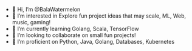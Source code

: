 - 👋 Hi, I’m @BalaWatermelon
- 👀 I’m interested in Explore fun project ideas that may scale, ML, Web, music, gaming!
- 🌱 I’m currently learning Golang, Scala, TensorFlow
- 💞️ I’m looking to collaborate on small fun projects!
- 💞️ I’m proficient on Python, Java, Golang, Databases, Kubernetes

<!---
BalaWatermelon/BalaWatermelon is a ✨ special ✨ repository because its `README.md` (this file) appears on your GitHub profile.
You can click the Preview link to take a look at your changes.
--->
